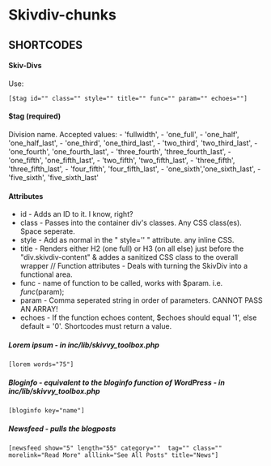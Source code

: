 # Skivdiv-chunks


## SHORTCODES

#### Skiv-Divs
Use:
````
[$tag id="" class="" style="" title="" func="" param="" echoes=""]
````
#### $tag (required)
Division name. Accepted values:
	- 'fullwidth',
	- 'one_full',
	- 'one_half', 'one_half_last',
	- 'one_third', 'one_third_last',
	- 'two_third', 'two_third_last',
	- 'one_fourth', 'one_fourth_last',
	- 'three_fourth', 'three_fourth_last',
	- 'one_fifth', 'one_fifth_last',
	- 'two_fifth', 'two_fifth_last',
	- 'three_fifth', 'three_fifth_last',
	- 'four_fifth', 'four_fifth_last',
	- 'one_sixth','one_sixth_last',
	- 'five_sixth', 'five_sixth_last'

#### Attributes
- id - Adds an ID to it. I know, right?
- class - Passes into the container div's classes. Any CSS class(es). Space seperate.
- style - Add as normal in the " style='' " attribute. any inline CSS.
- title - Renders either H2 (one full) or H3 (on all else) just before the "div.skivdiv-content" & addes a sanitized CSS class to the overall wrapper
	// Function attributes - Deals with turning the SkivDiv into a functional area.
- func - name of function to be called, works with $param. i.e. $func($param);
- param - Comma seperated string in order of parameters. CANNOT PASS AN ARRAY!
- echoes - If the function echoes content, $echoes should equal '1', else default = '0'. Shortcodes must return a value.

##### Lorem ipsum - in inc/lib/skivvy_toolbox.php
````
[lorem words="75"]
````

##### Bloginfo - equivalent to the bloginfo function of WordPress - in inc/lib/skivvy_toolbox.php
````
[bloginfo key="name"]
````

##### Newsfeed - pulls the blogposts
````
[newsfeed show="5" length="55" category=""  tag="" class="" morelink="Read More" alllink="See All Posts" title="News"]
````
